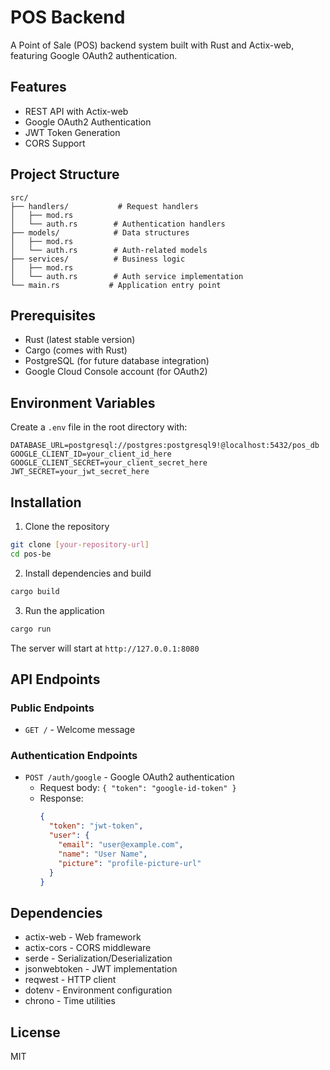 # POS Backend

A Point of Sale (POS) backend system built with Rust and Actix-web, featuring Google OAuth2 authentication.

## Features

- REST API with Actix-web
- Google OAuth2 Authentication
- JWT Token Generation
- CORS Support

## Project Structure

```
src/
├── handlers/           # Request handlers
│   ├── mod.rs
│   └── auth.rs        # Authentication handlers
├── models/            # Data structures
│   ├── mod.rs
│   └── auth.rs        # Auth-related models
├── services/          # Business logic
│   ├── mod.rs
│   └── auth.rs        # Auth service implementation
└── main.rs           # Application entry point
```

## Prerequisites

- Rust (latest stable version)
- Cargo (comes with Rust)
- PostgreSQL (for future database integration)
- Google Cloud Console account (for OAuth2)

## Environment Variables

Create a `.env` file in the root directory with:

```env
DATABASE_URL=postgresql://postgres:postgresql9!@localhost:5432/pos_db
GOOGLE_CLIENT_ID=your_client_id_here
GOOGLE_CLIENT_SECRET=your_client_secret_here
JWT_SECRET=your_jwt_secret_here
```

## Installation

1. Clone the repository
```bash
git clone [your-repository-url]
cd pos-be
```

2. Install dependencies and build
```bash
cargo build
```

3. Run the application
```bash
cargo run
```

The server will start at `http://127.0.0.1:8080`

## API Endpoints

### Public Endpoints
- `GET /` - Welcome message

### Authentication Endpoints
- `POST /auth/google` - Google OAuth2 authentication
  - Request body: `{ "token": "google-id-token" }`
  - Response: 
    ```json
    {
      "token": "jwt-token",
      "user": {
        "email": "user@example.com",
        "name": "User Name",
        "picture": "profile-picture-url"
      }
    }
    ```

## Dependencies

- actix-web - Web framework
- actix-cors - CORS middleware
- serde - Serialization/Deserialization
- jsonwebtoken - JWT implementation
- reqwest - HTTP client
- dotenv - Environment configuration
- chrono - Time utilities

## License

MIT
